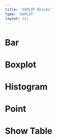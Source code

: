 ```yaml
---
title: 'GGPLOT Blocks'
type: 'GGPLOT'
layout: nil
---
```


# Bar
# Boxplot
# Histogram
# Point
# Show Table